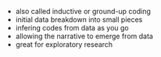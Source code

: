- also called inductive or ground-up coding
- initial data breakdown into small pieces
- infering codes from data as you go
- allowing the narrative to emerge from data
- great for exploratory research